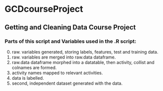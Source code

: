 # GCDcourseProject
## Getting and Cleaning Data Course Project
### Parts of this script and Variables used in the .R script:
0. raw. variables generated, storing labels, features, test and training data.
1. raw. variables are merged into raw.data dataframe.
2. raw.data dataframe morphed into a datatable, then activity, collist and colnames are formed.
3. activity names mapped to relevant activities.
4. data is labelled.
5. second, independent dataset generated with the data.
